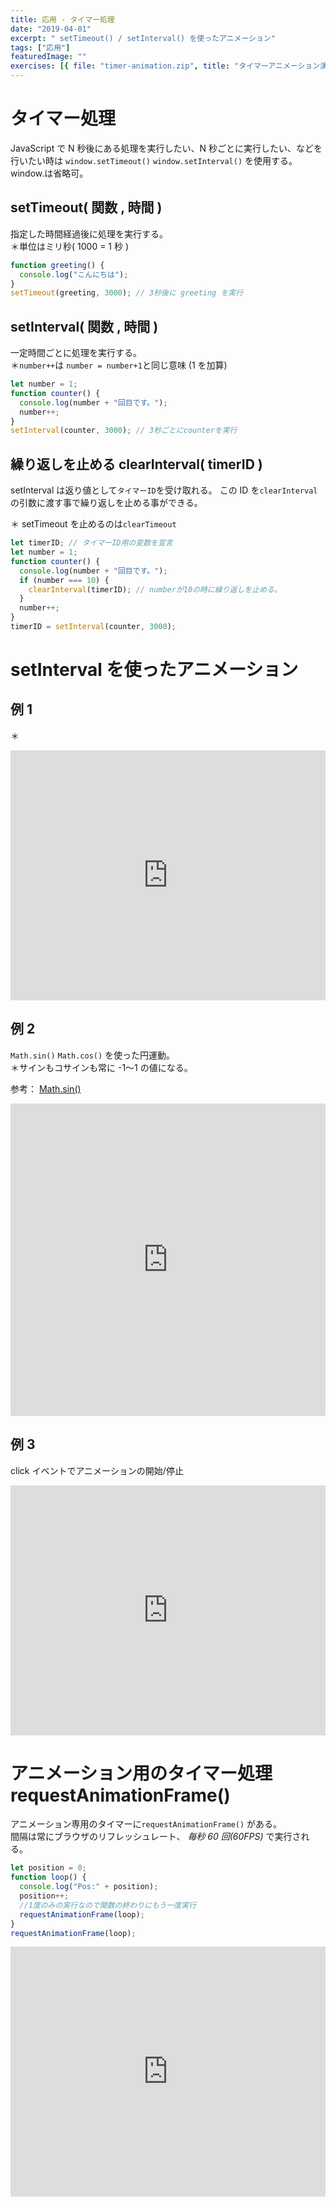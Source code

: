```yaml
---
title: 応用 - タイマー処理
date: "2019-04-01"
excerpt: " setTimeout() / setInterval() を使ったアニメーション"
tags: ["応用"]
featuredImage: ""
exercises: [{ file: "timer-animation.zip", title: "タイマーアニメーション演習" }]
---
```


# タイマー処理

JavaScript で N 秒後にある処理を実行したい、N 秒ごとに実行したい、などを行いたい時は
`window.setTimeout()` `window.setInterval()` を使用する。 window.は省略可。

## setTimeout( 関数 , 時間 )

指定した時間経過後に処理を実行する。  
＊単位はミリ秒( 1000 = 1 秒 )

```js
function greeting() {
  console.log("こんにちは");
}
setTimeout(greeting, 3000); // 3秒後に greeting を実行
```

## setInterval( 関数 , 時間 )

一定時間ごとに処理を実行する。  
＊`number++`は `number = number+1`と同じ意味 (1 を加算)

```js
let number = 1;
function counter() {
  console.log(number + "回目です。");
  number++;
}
setInterval(counter, 3000); // 3秒ごとにcounterを実行
```

## 繰り返しを止める clearInterval( timerID )

setInterval は返り値として`タイマーID`を受け取れる。
この ID を`clearInterval`の引数に渡す事で繰り返しを止める事ができる。

＊ setTimeout を止めるのは`clearTimeout`

```js
let timerID; // タイマーID用の変数を宣言
let number = 1;
function counter() {
  console.log(number + "回目です。");
  if (number === 10) {
    clearInterval(timerID); // numberが10の時に繰り返しを止める。
  }
  number++;
}
timerID = setInterval(counter, 3000);
```

# setInterval を使ったアニメーション

## 例 1

＊

<iframe height="400" style="width: 100%;" scrolling="no" title="setInterval" src="https://codepen.io/RsakaiForEducation/embed/bGGVVxr?height=265&theme-id=0&default-tab=js,result" frameborder="no" allowtransparency="true" allowfullscreen="true">
  See the Pen <a href='https://codepen.io/RsakaiForEducation/pen/bGGVVxr'>setInterval</a> by R Sakai
  (<a href='https://codepen.io/RsakaiForEducation'>@RsakaiForEducation</a>) on <a href='https://codepen.io'>CodePen</a>.
</iframe>

## 例 2

`Math.sin()` `Math.cos()` を使った円運動。  
＊サインもコサインも常に -1〜1 の値になる。

参考： [Math.sin()](http://www.htmq.com/js/math_sin.shtml)

<iframe height="500" style="width: 100%;" scrolling="no" title="setInterval+sin()/cos()" src="https://codepen.io/RsakaiForEducation/embed/ZEEbbPm?height=265&theme-id=0&default-tab=js,result" frameborder="no" allowtransparency="true" allowfullscreen="true">
  See the Pen <a href='https://codepen.io/RsakaiForEducation/pen/ZEEbbPm'>setInterval+sin()/cos()</a> by R Sakai
  (<a href='https://codepen.io/RsakaiForEducation'>@RsakaiForEducation</a>) on <a href='https://codepen.io'>CodePen</a>.
</iframe>

## 例 3

click イベントでアニメーションの開始/停止

<iframe height="400" style="width: 100%;" scrolling="no" title="setInterval+event" src="https://codepen.io/RsakaiForEducation/embed/xxxwZOG?height=265&theme-id=0&default-tab=js,result" frameborder="no" allowtransparency="true" allowfullscreen="true">
  See the Pen <a href='https://codepen.io/RsakaiForEducation/pen/xxxwZOG'>setInterval+event</a> by R Sakai
  (<a href='https://codepen.io/RsakaiForEducation'>@RsakaiForEducation</a>) on <a href='https://codepen.io'>CodePen</a>.
</iframe>

# アニメーション用のタイマー処理 requestAnimationFrame()

アニメーション専用のタイマーに`requestAnimationFrame()` がある。  
間隔は常にブラウザのリフレッシュレート、 _毎秒 60 回(60FPS)_ で実行される。

```js
let position = 0;
function loop() {
  console.log("Pos:" + position);
  position++;
  //1度のみの実行なので関数の終わりにもう一度実行
  requestAnimationFrame(loop);
}
requestAnimationFrame(loop);
```

<iframe height="400" style="width: 100%;" scrolling="no" title="requestAnimationFrame" src="https://codepen.io/RsakaiForEducation/embed/dyyYGmW?height=265&theme-id=0&default-tab=js,result" frameborder="no" allowtransparency="true" allowfullscreen="true">
  See the Pen <a href='https://codepen.io/RsakaiForEducation/pen/dyyYGmW'>requestAnimationFrame</a> by R Sakai
  (<a href='https://codepen.io/RsakaiForEducation'>@RsakaiForEducation</a>) on <a href='https://codepen.io'>CodePen</a>.
</iframe>
